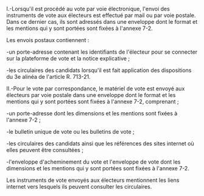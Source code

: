 I.-Lorsqu'il est procédé au vote par voie électronique, l'envoi des instruments de vote aux électeurs est effectué par mail ou par voie postale. Dans ce dernier cas, ils sont adressés dans une enveloppe dont le format et les mentions qui y sont portées sont fixées à l'annexe 7-2.  

  

Les envois postaux contiennent :  

  

-un porte-adresse contenant les identifiants de l'électeur pour se connecter sur la plateforme de vote et la notice explicative ;  

  

-les circulaires des candidats lorsqu'il est fait application des dispositions du 3e alinéa de l'article R. 713-21.  

  

II.-Pour le vote par correspondance, le matériel de vote est envoyé aux électeurs par voie postale dans une enveloppe dont le format et les mentions qui y sont portées sont fixées à l'annexe 7-2, comprenant ;  

  

-un porte-adresse dont les dimensions et les mentions sont fixées à l'annexe 7-2 ;  

  

-le bulletin unique de vote ou les bulletins de vote ;  

  

-les circulaires des candidats ainsi que les références des sites internet où elles peuvent être consultées ;  

  

-l'enveloppe d'acheminement du vote et l'enveloppe de vote dont les dimensions et les mentions qui y sont portées sont fixées à l'annexe 7-2.



  

Les instruments de vote envoyés aux électeurs mentionnent les liens internet vers lesquels ils peuvent consulter les circulaires.


  

